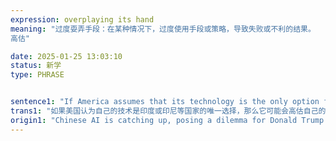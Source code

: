 ```yaml
---
expression: overplaying its hand
meaning: "过度耍弄手段：在某种情况下，过度使用手段或策略，导致失败或不利的结果。
高估"

date: 2025-01-25 13:03:10
status: 新学
type: PHRASE


sentence1: "If America assumes that its technology is the only option for the likes of India or Indonesia, it risks overplaying its hand."
trans1: "如果美国认为自己的技术是印度或印尼等国家的唯一选择，那么它可能会高估自己的实力。"
origin1: "Chinese AI is catching up, posing a dilemma for Donald Trump.md"
---
```

